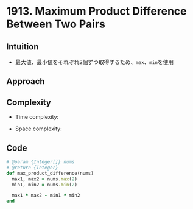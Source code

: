# 1913. Maximum Product Difference Between Two Pairs

## Intuition

- 最大値、最小値をそれぞれ2個ずつ取得するため、`max`、`min`を使用

## Approach
<!-- Describe your approach to solving the problem. -->

## Complexity

- Time complexity:
<!-- Add your time complexity here, e.g. $$O(n)$$ -->

- Space complexity:
<!-- Add your space complexity here, e.g. $$O(n)$$ -->

## Code

```ruby
# @param {Integer[]} nums
# @return {Integer}
def max_product_difference(nums)
  max1, max2 = nums.max(2)
  min1, min2 = nums.min(2)

  max1 * max2 - min1 * min2
end
```
